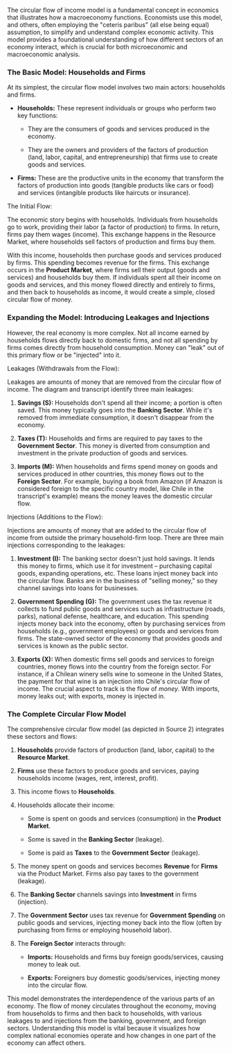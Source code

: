 The circular flow of income model is a fundamental concept in economics that illustrates how a macroeconomy functions. Economists use this model, and others, often employing the "ceteris paribus" (all else being equal) assumption, to simplify and understand complex economic activity. This model provides a foundational understanding of how different sectors of an economy interact, which is crucial for both microeconomic and macroeconomic analysis.

### The Basic Model: Households and Firms

At its simplest, the circular flow model involves two main actors: households and firms.

- **Households:** These represent individuals or groups who perform two key functions:
    - They are the consumers of goods and services produced in the economy.
        
    - They are the owners and providers of the factors of production (land, labor, capital, and entrepreneurship) that firms use to create goods and services.
        
- **Firms:** These are the productive units in the economy that transform the factors of production into goods (tangible products like cars or food) and services (intangible products like haircuts or insurance).
    

The Initial Flow:

The economic story begins with households. Individuals from households go to work, providing their labor (a factor of production) to firms. In return, firms pay them wages (income). This exchange happens in the Resource Market, where households sell factors of production and firms buy them.

With this income, households then purchase goods and services produced by firms. This spending becomes revenue for the firms. This exchange occurs in the **Product Market**, where firms sell their output (goods and services) and households buy them. If individuals spent all their income on goods and services, and this money flowed directly and entirely to firms, and then back to households as income, it would create a simple, closed circular flow of money.

### Expanding the Model: Introducing Leakages and Injections

However, the real economy is more complex. Not all income earned by households flows directly back to domestic firms, and not all spending by firms comes directly from household consumption. Money can "leak" out of this primary flow or be "injected" into it.

Leakages (Withdrawals from the Flow):

Leakages are amounts of money that are removed from the circular flow of income. The diagram and transcript identify three main leakages:

1. **Savings (S):** Households don't spend all their income; a portion is often saved. This money typically goes into the **Banking Sector**. While it's removed from immediate consumption, it doesn't disappear from the economy.
    
2. **Taxes (T):** Households and firms are required to pay taxes to the **Government Sector**. This money is diverted from consumption and investment in the private production of goods and services.
    
3. **Imports (M):** When households and firms spend money on goods and services produced in other countries, this money flows out to the **Foreign Sector**. For example, buying a book from Amazon (if Amazon is considered foreign to the specific country model, like Chile in the transcript's example) means the money leaves the domestic circular flow.
    

Injections (Additions to the Flow):

Injections are amounts of money that are added to the circular flow of income from outside the primary household-firm loop. There are three main injections corresponding to the leakages:

1. **Investment (I):** The banking sector doesn't just hold savings. It lends this money to firms, which use it for investment – purchasing capital goods, expanding operations, etc. These loans inject money back into the circular flow. Banks are in the business of "selling money," so they channel savings into loans for businesses.
    
2. **Government Spending (G):** The government uses the tax revenue it collects to fund public goods and services such as infrastructure (roads, parks), national defense, healthcare, and education. This spending injects money back into the economy, often by purchasing services from households (e.g., government employees) or goods and services from firms. The state-owned sector of the economy that provides goods and services is known as the public sector.
    
3. **Exports (X):** When domestic firms sell goods and services to foreign countries, money flows into the country from the foreign sector. For instance, if a Chilean winery sells wine to someone in the United States, the payment for that wine is an injection into Chile's circular flow of income. The crucial aspect to track is the flow of _money_. With imports, money leaks out; with exports, money is injected in.
    

### The Complete Circular Flow Model

The comprehensive circular flow model (as depicted in Source 2) integrates these sectors and flows:

1. **Households** provide factors of production (land, labor, capital) to the **Resource Market**.
    
2. **Firms** use these factors to produce goods and services, paying households income (wages, rent, interest, profit).
    
3. This income flows to **Households**.
4. Households allocate their income:
    - Some is spent on goods and services (consumption) in the **Product Market**.
        
    - Some is saved in the **Banking Sector** (leakage).
        
    - Some is paid as **Taxes** to the **Government Sector** (leakage).
        
5. The money spent on goods and services becomes **Revenue** for **Firms** via the Product Market. Firms also pay taxes to the government (leakage).
    
6. The **Banking Sector** channels savings into **Investment** in firms (injection).
    
7. The **Government Sector** uses tax revenue for **Government Spending** on public goods and services, injecting money back into the flow (often by purchasing from firms or employing household labor).
    
8. The **Foreign Sector** interacts through:
    - **Imports:** Households and firms buy foreign goods/services, causing money to leak out.
        
    - **Exports:** Foreigners buy domestic goods/services, injecting money into the circular flow.
        

This model demonstrates the interdependence of the various parts of an economy. The flow of money circulates throughout the economy, moving from households to firms and then back to households, with various leakages to and injections from the banking, government, and foreign sectors. Understanding this model is vital because it visualizes how complex national economies operate and how changes in one part of the economy can affect others.